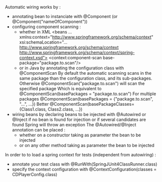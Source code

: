 Automatic wiring works by :
- annotating bean to instanciate with @Component (or @Component("nameOfComponent"))
- configuring component scanning :
    - whether in XML
    <beans ...
    xmlns:context="http://www.springframework.org/schema/context"
    xsi:schemaLocation="...
    http://www.springframework.org/schema/context
    http://www.springframework.org/schema/context/spring-context.xsd">
        <context:component-scan base-package="package.to.scan"/>
    - or in Java by annotating the configuration class with @ComponentScan
    By default the automatic scanning scans in the same package than the configuration class, and its sub-packages.
    Otherwise @ComponentScan("package.to.scan") will scan the specified package
    Which is equivalent to @ComponentScan(basePackages = "package.to.scan")
    For multiple packages @ComponentScan(basePackages = {"package.to.scan", "...", ...})
    Better @ComponentScan(basePackageClasses={Class1.class, Class2.class, ...})
- wiring beans by declaring beans to be injected with @Autowired or @Inject
  if no bean is found for injection or if several candidates are found Spring will throw an exception
  The @Autowired/@Inject annotation can be placed :
   - whether on a constructor taking as parameter the bean to be injected
   - or on any other method taking as parameter the bean to be injected

In order to to load a spring context for tests (independent from autowiring) :
- annotate your test class with @RunWith(SpringJUnit4ClassRunner.class)
- specify the context configuration with @ContextConfiguration(classes = CDPlayerConfig.class)

